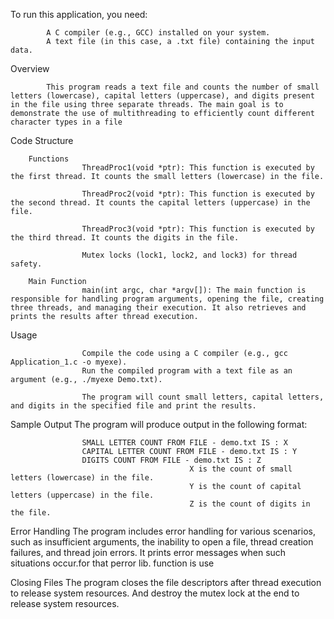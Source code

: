 To run this application, you need:

            A C compiler (e.g., GCC) installed on your system.
            A text file (in this case, a .txt file) containing the input data.

Overview

            This program reads a text file and counts the number of small letters (lowercase), capital letters (uppercase), and digits present in the file using three separate threads. The main goal is to demonstrate the use of multithreading to efficiently count different character types in a file

Code Structure

        Functions
                    ThreadProc1(void *ptr): This function is executed by the first thread. It counts the small letters (lowercase) in the file.

                    ThreadProc2(void *ptr): This function is executed by the second thread. It counts the capital letters (uppercase) in the file.

                    ThreadProc3(void *ptr): This function is executed by the third thread. It counts the digits in the file.

                    Mutex locks (lock1, lock2, and lock3) for thread safety.

        Main Function
                    main(int argc, char *argv[]): The main function is responsible for handling program arguments, opening the file, creating three threads, and managing their execution. It also retrieves and prints the results after thread execution.
Usage

                    Compile the code using a C compiler (e.g., gcc Application_1.c -o myexe).
                    Run the compiled program with a text file as an argument (e.g., ./myexe Demo.txt).

                    The program will count small letters, capital letters, and digits in the specified file and print the results.

Sample Output
                    The program will produce output in the following format:

                    SMALL LETTER COUNT FROM FILE - demo.txt IS : X
                    CAPITAL LETTER COUNT FROM FILE - demo.txt IS : Y
                    DIGITS COUNT FROM FILE - demo.txt IS : Z
                                            X is the count of small letters (lowercase) in the file.
                                            Y is the count of capital letters (uppercase) in the file.
                                            Z is the count of digits in the file.

Error Handling
                    The program includes error handling for various scenarios, such as insufficient arguments, the inability to open a file, thread creation failures, and thread join errors. It prints error messages when such situations occur.for that perror lib. function is use

Closing Files
                    The program closes the file descriptors after thread execution to release system resources.
                    And destroy the mutex lock at the end to release system resources.

